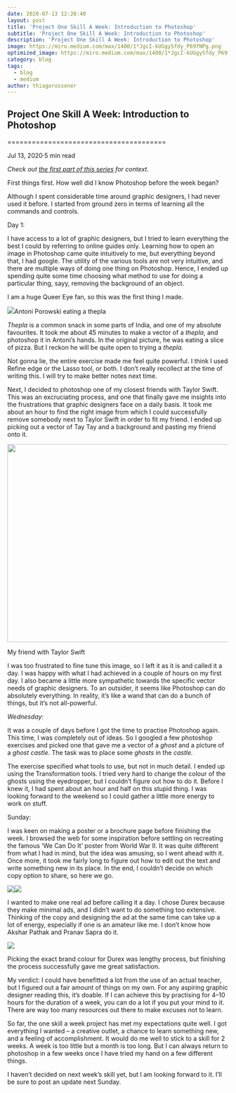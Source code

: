 ```yaml
---
date: 2020-07-13 12:26:40
layout: post
title: 'Project One Skill A Week: Introduction to Photoshop'
subtitle: 'Project One Skill A Week: Introduction to Photoshop'
description: 'Project One Skill A Week: Introduction to Photoshop'
image: https://miro.medium.com/max/1400/1*JgcI-kUGgySfdy_P69fNPg.png
optimized_image: https://miro.medium.com/max/1400/1*JgcI-kUGgySfdy_P69fNPg.png
category: blog
tags:
  - blog
  - medium
author: thiagorossener
---
```


## Project One Skill A Week: Introduction to Photoshop
=======================================

Jul 13, 2020·5 min read


_Check out_ [_the first part of this series_](https://medium.com/@toomuchtooless/project-one-skill-a-week-the-beginning-2e9ca843bd7a) _for context._

First things first. How well did I know Photoshop before the week began?

Although I spent considerable time around graphic designers, I had never used it before. I started from ground zero in terms of learning all the commands and controls.

Day 1:

I have access to a lot of graphic designers, but I tried to learn everything the best I could by referring to online guides only. Learning how to open an image in Photoshop came quite intuitively to me, but everything beyond that, I had google. The utility of the various tools are not very intuitive, and there are multiple ways of doing one thing on Photoshop. Hence, I ended up spending quite some time choosing what method to use for doing a particular thing, sayy, removing the background of an object.

I am a huge Queer Eye fan, so this was the first thing I made.

![](https://miro.medium.com/max/1400/1*JgcI-kUGgySfdy_P69fNPg.png)Antoni Porowski eating a thepla

_Thepla_ is a common snack in some parts of India, and one of my absolute favourites. It took me about 45 minutes to make a vector of a _thepla_, and photoshop it in Antoni’s hands. In the original picture, he was eating a slice of pizza. But I reckon he will be quite open to trying a _thepla._

Not gonna lie, the entire exercise made me feel quite powerful. I think I used Refine edge or the Lasso tool, or both. I don’t really recollect at the time of writing this. I will try to make better notes next time.

Next, I decided to photoshop one of my closest friends with Taylor Swift. This was an excruciating process, and one that finally gave me insights into the frustrations that graphic designers face on a daily basis. It took me about an hour to find the right image from which I could successfully remove somebody next to Taylor Swift in order to fit my friend. I ended up picking out a vector of Tay Tay and a background and pasting my friend onto it.

<img alt="" class="fd ej ef eo w" src="https://miro.medium.com/max/1400/1\*DtlJ7u8f3Ym-krC7UBXzpQ.png" width="700" height="451" srcSet="https://miro.medium.com/max/552/1\*DtlJ7u8f3Ym-krC7UBXzpQ.png 276w, https://miro.medium.com/max/1104/1\*DtlJ7u8f3Ym-krC7UBXzpQ.png 552w, https://miro.medium.com/max/1280/1\*DtlJ7u8f3Ym-krC7UBXzpQ.png 640w, https://miro.medium.com/max/1400/1\*DtlJ7u8f3Ym-krC7UBXzpQ.png 700w" sizes="700px" role="presentation"/>

My friend with Taylor Swift

I was too frustrated to fine tune this image, so I left it as it is and called it a day. I was happy with what I had achieved in a couple of hours on my first day. I also became a little more sympathetic towards the specific vector needs of graphic designers. To an outsider, it seems like Photoshop can do absolutely everything. In reality, it’s like a wand that can do a bunch of things, but it’s not all-powerful.

_Wednesday:_

It was a couple of days before I got the time to practise Photoshop again. This time, I was completely out of ideas. So I googled a few photoshop exercises and picked one that gave me a vector of a _ghost_ and a picture of a _ghost castle_. The task was to place some _ghosts_ in the _castle._

The exercise specified what tools to use, but not in much detail. I ended up using the Transformation tools. I tried very hard to change the colour of the ghosts using the eyedropper, but I couldn’t figure out how to do it. Before I knew it, I had spent about an hour and half on this stupid thing. I was looking forward to the weekend so I could gather a little more energy to work on stuff.

Sunday:

I was keen on making a poster or a brochure page before finishing the week. I browsed the web for some inspiration before settling on recreating the famous ‘We Can Do It’ poster from World War II. It was quite different from what I had in mind, but the idea was amusing, so I went ahead with it. Once more, it took me fairly long to figure out how to edit out the text and write something new in its place. In the end, I couldn’t decide on which copy option to share, so here we go.

![](https://miro.medium.com/max/1600/1*7Xn0M2jdQ_KRCrzq8BX5-g.png)![](https://miro.medium.com/max/1600/1*m2QHo7ILRfYAgASQOGwfLw.png)

I wanted to make one real ad before calling it a day. I chose Durex because they make minimal ads, and I didn’t want to do something too extensive. Thinking of the copy and designing the ad at the same time can take up a lot of energy, especially if one is an amateur like me. I don’t know how Akshar Pathak and Pranav Sapra do it.

![](https://miro.medium.com/max/900/1*gNuFYCkmz0XS8EMClvcBGw.png)

Picking the exact brand colour for Durex was lengthy process, but finishing the process successfully gave me great satisfaction.

My verdict: I could have benefitted a lot from the use of an actual teacher, but I figured out a fair amount of things on my own. For any aspiring graphic designer reading this, it’s doable. If I can achieve this by practising for 4–10 hours for the duration of a week, you can do a lot if you put your mind to it. There are way too many resources out there to make excuses not to learn.

So far, the one skill a week project has met my expectations quite well. I got everything I wanted – a creative outlet, a chance to learn something new, and a feeling of accomplishment. It would do me well to stick to a skill for 2 weeks. A week is too little but a month is too long. But I can always return to photoshop in a few weeks once I have tried my hand on a few different things.

I haven’t decided on next week’s skill yet, but I am looking forward to it. I’ll be sure to post an update next Sunday.

